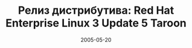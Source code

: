 ---
layout: post
title:  "Релиз дистрибутива: Red Hat Enterprise Linux 3 Update 5 Taroon"
date: 2005-05-20   
---